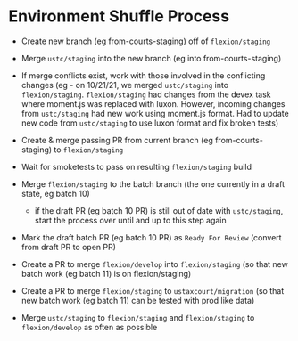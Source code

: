 # Environment Shuffle Process

* Create new branch (eg from-courts-staging) off of `flexion/staging` 

* Merge `ustc/staging` into the new branch (eg into from-courts-staging)

* If merge conflicts exist, work with those involved in the conflicting changes
    (eg - on 10/21/21, we merged `ustc/staging` into `flexion/staging`. `flexion/staging` had changes from the devex task where moment.js was replaced with luxon. However, incoming changes from `ustc/staging` had new work using moment.js format. Had to update new code from `ustc/staging` to use luxon format and fix broken tests)

* Create & merge passing PR from current branch (eg from-courts-staging) to `flexion/staging`

* Wait for smoketests to pass on resulting `flexion/staging` build

* Merge `flexion/staging` to the batch branch (the one currently in a draft state, eg batch 10)

    * if the draft PR (eg batch 10 PR) is still out of date with `ustc/staging`, start the process over until and up to this step again

* Mark the draft batch PR (eg batch 10 PR) as `Ready For Review` (convert from draft PR to open PR)

* Create a PR to merge `flexion/develop` into `flexion/staging` (so that new batch work (eg batch 11) is on flexion/staging)

* Create a PR to merge `flexion/staging` to `ustaxcourt/migration` (so that new batch work (eg batch 11) can be tested with prod like data)

* Merge `ustc/staging` to `flexion/staging` and `flexion/staging` to `flexion/develop` as often as possible

